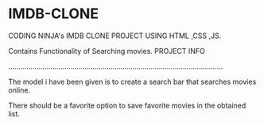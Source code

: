 # IMDB-CLONE
CODING NINJA's IMDB CLONE PROJECT USING HTML ,CSS ,JS.


Contains Functionality of Searching movies.
PROJECT INFO



...........................................................................................................



The model i have been  given is to create a search bar that searches movies online.

There should be a favorite option to save favorite movies in the obtained list.

